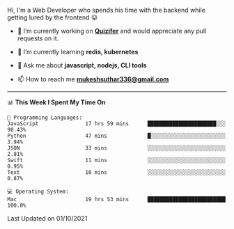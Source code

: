Hi, I'm a Web Developer who spends his time with the backend while getting lured by the frontend 😜

- 🔭 I’m currently working on **[Quizifer](https://github.com/SutharMukesh/Quizifer/)** and would appreciate any pull requests on it.

- 🌱 I’m currently learning **redis, kubernetes**

- 💬 Ask me about **javascript, nodejs, CLI tools**

- 📫 How to reach me **mukeshsuthar336@gmail.com**

---
<!--START_SECTION:waka-->
📊 **This Week I Spent My Time On** 

```text
💬 Programming Languages: 
JavaScript               17 hrs 59 mins      ██████████████████████░░░   90.43% 
Python                   47 mins             █░░░░░░░░░░░░░░░░░░░░░░░░   3.94% 
JSON                     33 mins             ░░░░░░░░░░░░░░░░░░░░░░░░░   2.81% 
Swift                    11 mins             ░░░░░░░░░░░░░░░░░░░░░░░░░   0.95% 
Text                     10 mins             ░░░░░░░░░░░░░░░░░░░░░░░░░   0.87%

💻 Operating System: 
Mac                      19 hrs 53 mins      █████████████████████████   100.0%

```


 Last Updated on 01/10/2021
<!--END_SECTION:waka-->
